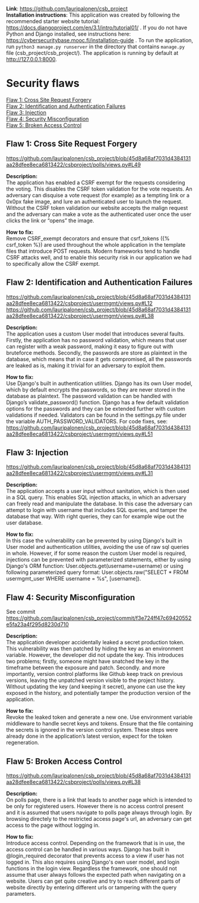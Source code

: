 **Link**: https://github.com/lauripalonen/csb_project  
**Installation instructions**: This application was created by following the recommended starter website tutorial:
https://docs.djangoproject.com/en/3.1/intro/tutorial01/ . If you do not have Python and Django installed, 
see instructions here: https://cybersecuritybase.mooc.fi/installation-guide . 
To run the application, run `python3 manage.py runserver` in the directory that contains `manage.py` file (csb_project/csb_project/). The application is running by default at http://127.0.0.1:8000.

# Security flaws

[Flaw 1: Cross Site Request Forgery](#flaw-1--cross-site-request-forgery)  
[Flaw 2: Identification and Authentication Failures](#flaw-2-identification-and-authentication-failures)  
[Flaw 3: Injection](#flaw-3-injection)  
[Flaw 4: Security Misconfiguration](#flaw-4-security-misconfiguration)  
[Flaw 5: Broken Access Control](#flaw-5-broken-access-control)

## Flaw 1:  Cross Site Request Forgery
https://github.com/lauripalonen/csb_project/blob/45d8a68af7031d4384131aa28dfee8eca6813422/csbproject/polls/views.py#L49
  
  
**Description:**  
The application has enabled a CSRF exempt for the requests considering the voting. This disables the CSRF token validation for the vote requests. An adversary can disquise a vote request (for example) as a tempting link or a 0x0px fake image, and lure an authenticated user to launch the request. Without the CSRF token validation our website accepts the malign request and the adversary can make a vote as the authenticated user once the user clicks the link or “opens” the image.
  
  
**How to fix:**  
Remove CSRF_exempt decorators and ensure that csrf_tokens ({% csrf_token %}) are used throughout the whole application in the template files that introduce POST requests. Modern frameworks tend to handle CSRF attacks well, and to enable this security risk in our application we had to specifically allow the CSRF exempt.
  
## Flaw 2: Identification and Authentication Failures
https://github.com/lauripalonen/csb_project/blob/45d8a68af7031d4384131aa28dfee8eca6813422/csbproject/usermgmt/views.py#L12 
https://github.com/lauripalonen/csb_project/blob/45d8a68af7031d4384131aa28dfee8eca6813422/csbproject/usermgmt/views.py#L38
  
**Description:**  
The application uses a custom User model that introduces several faults. Firstly, the application has no password validation, which means that user can register with a weak password, making it easy to figure out with bruteforce methods. Secondly, the passwords are store as plaintext in the database, which means that in case it gets compromised, all the passwords are leaked as is, making it trivial for an adversary to exploit them.  

**How to fix:**  
 Use Django's built in authentication utilities. Django has its own User model, which by default encrypts the passwords, so they are never stored in the database as plaintext. The password validation can be handled with Django’s validate_password() function. Django has a few default validation options for the passwords and they can be extended further with custom validations if needed. Validators can be found in the settings.py file under the variable AUTH_PASSWORD_VALIDATORS. For code fixes, see:
https://github.com/lauripalonen/csb_project/blob/45d8a68af7031d4384131aa28dfee8eca6813422/csbproject/usermgmt/views.py#L51

## Flaw 3: Injection 
https://github.com/lauripalonen/csb_project/blob/45d8a68af7031d4384131aa28dfee8eca6813422/csbproject/usermgmt/views.py#L31

**Description:**  
 The application accepts a user input without sanitation, which is then used in a SQL query. This enables SQL injection attacks, in which an adversary can freely read and manipulate the database. In this case the adversary can attempt to login with username that includes SQL queries, and tamper the database that way. With right queries, they can for example wipe out the user database.  
 
**How to fix:**  
 In this case the vulnerability can be prevented by using Django's built in User model and authentication utilities, avoiding the use of raw sql queries in whole. However, if for some reason the custom User model is required, injections can be prevented with parameterized statements, either by using Django's ORM function: User.objects.get(username=username) or using following parameterized query format: User.objects.raw("SELECT * FROM usermgmt_user WHERE username = %s", [username]).  
 

## Flaw 4: Security Misconfiguration
See commit https://github.com/lauripalonen/csb_project/commit/f3e724ff47c69420552e5fa23a4f295d8230d710  

**Description:**  
The application developer accidentally leaked a secret production token. This vulnerability was then patched by hiding the key as an environment variable. However, the developer did not update the key. This introduces two problems; firstly, someone might have snatched the key in the timeframe between the exposure and patch. Secondly. and more importantly, version control platforms like Github keep track on previous versions, leaving the unpatched version visible to the project history. Without updating the key (and keeping it secret), anyone can use the key exposed in the history, and potentially tamper the production version of the application.  

  
**How to fix:**  
Revoke the leaked token and generate a new one. Use environment variable middleware to handle secret keys and tokens. Ensure that the file containing the secrets is ignored in the version control system. These steps were already done in the application’s latest version, expect for the token regeneration.  


## Flaw 5: Broken Access Control
https://github.com/lauripalonen/csb_project/blob/45d8a68af7031d4384131aa28dfee8eca6813422/csbproject/polls/views.py#L38  

**Description:**  
On polls page, there is a link that leads to another page which is intended to be only for registered users. However there is no access control present and it is assumed that users navigate to polls page always through login. By browsing directely to the restricted access page's url, an adversary can get access to the page without logging in.  

  
**How to fix:**  
Introduce access control. Depending on the framework that is in use, the access control can be handled in various ways. Django has built in @login_required decorator that prevents access to a view if user has not logged in. This also requires using Django's own user model, and login functions in the login view. Regardless the framework, one should not assume that user always follows the expected path when navigating on a website. Users can get quite creative and try to reach different parts of website directly by entering different urls or tampering with the query parameters.


